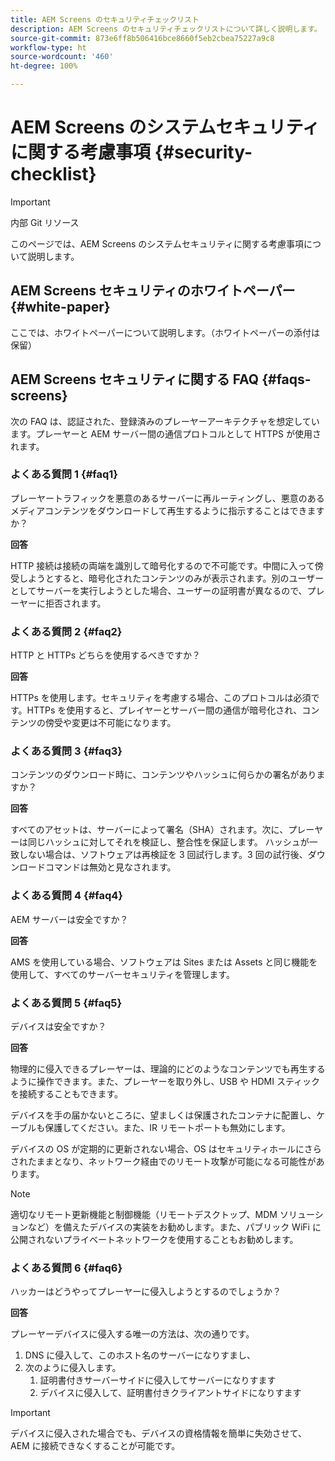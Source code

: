 ```yaml
---
title: AEM Screens のセキュリティチェックリスト
description: AEM Screens のセキュリティチェックリストについて詳しく説明します。
source-git-commit: 873e6ff8b506416bce8660f5eb2cbea75227a9c8
workflow-type: ht
source-wordcount: '460'
ht-degree: 100%

---
```



# AEM Screens のシステムセキュリティに関する考慮事項 {#security-checklist}

>[!IMPORTANT]
>内部 Git リソース

このページでは、AEM Screens のシステムセキュリティに関する考慮事項について説明します。


## AEM Screens セキュリティのホワイトペーパー {#white-paper}

ここでは、ホワイトペーパーについて説明します。（ホワイトペーパーの添付は保留）


## AEM Screens セキュリティに関する FAQ {#faqs-screens}

次の FAQ は、認証された、登録済みのプレーヤーアーキテクチャを想定しています。プレーヤーと AEM サーバー間の通信プロトコルとして HTTPS が使用されます。

### よくある質問 1 {#faq1}

プレーヤートラフィックを悪意のあるサーバーに再ルーティングし、悪意のあるメディアコンテンツをダウンロードして再生するように指示することはできますか？

**回答**

HTTP 接続は接続の両端を識別して暗号化するので不可能です。中間に入って傍受しようとすると、暗号化されたコンテンツのみが表示されます。別のユーザーとしてサーバーを実行しようとした場合、ユーザーの証明書が異なるので、プレーヤーに拒否されます。


### よくある質問 2 {#faq2}

HTTP と HTTPs どちらを使用するべきですか？

**回答**

HTTPs を使用します。セキュリティを考慮する場合、このプロトコルは必須です。HTTPs を使用すると、プレイヤーとサーバー間の通信が暗号化され、コンテンツの傍受や変更は不可能になります。


### よくある質問 3 {#faq3}

コンテンツのダウンロード時に、コンテンツやハッシュに何らかの署名がありますか？

**回答**

すべてのアセットは、サーバーによって署名（SHA）されます。次に、プレーヤーは同じハッシュに対してそれを検証し、整合性を保証します。
ハッシュが一致しない場合は、ソフトウェアは再検証を 3 回試行します。3 回の試行後、ダウンロードコマンドは無効と見なされます。


### よくある質問 4 {#faq4}

AEM サーバーは安全ですか？

**回答**

AMS を使用している場合、ソフトウェアは Sites または Assets と同じ機能を使用して、すべてのサーバーセキュリティを管理します。


### よくある質問 5 {#faq5}

デバイスは安全ですか？

**回答**

物理的に侵入できるプレーヤーは、理論的にどのようなコンテンツでも再生するように操作できます。また、プレーヤーを取り外し、USB や HDMI スティックを接続することもできます。

デバイスを手の届かないところに、望ましくは保護されたコンテナに配置し、ケーブルも保護してください。また、IR リモートポートも無効にします。

デバイスの OS が定期的に更新されない場合、OS はセキュリティホールにさらされたままとなり、ネットワーク経由でのリモート攻撃が可能になる可能性があります。

>[!NOTE]
>
>適切なリモート更新機能と制御機能（リモートデスクトップ、MDM ソリューションなど）を備えたデバイスの実装をお勧めします。また、パブリック WiFi に公開されないプライベートネットワークを使用することもお勧めします。


### よくある質問 6 {#faq6}

ハッカーはどうやってプレーヤーに侵入しようとするのでしょうか？

**回答**

プレーヤーデバイスに侵入する唯一の方法は、次の通りです。

1. DNS に侵入して、このホスト名のサーバーになりすまし、
1. 次のように侵入します。
   1. 証明書付きサーバーサイドに侵入してサーバーになりすます
   1. デバイスに侵入して、証明書付きクライアントサイドになりすます

>[!IMPORTANT]
>デバイスに侵入された場合でも、デバイスの資格情報を簡単に失効させて、AEM に接続できなくすることが可能です。





